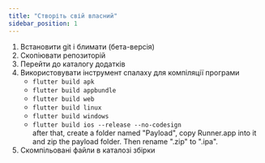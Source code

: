 ```yaml
---
title: "Створіть свій власний"
sidebar_position: 1
---
```


1. Встановити git і блимати (бета-версія)
2. Скопіювати репозиторій
3. Перейти до каталогу додатків
4. Використовувати інструмент спалаху для компіляції програми
   * `flutter build apk`
   * `flutter build appbundle`
   * `flutter build web`
   * `flutter build linux`
   * `flutter build windows`
   * `flutter build ios --release --no-codesign`\
     after that, create a folder named "Payload", copy Runner.app into it and zip the payload folder. Then rename ".zip" to ".ipa".
5. Скомпільовані файли в каталозі збірки
